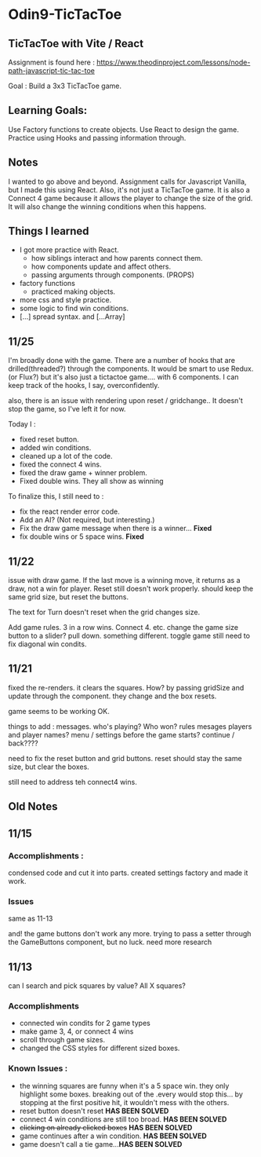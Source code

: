 # Odin9-TicTacToe
## TicTacToe with Vite / React

Assignment is found here : https://www.theodinproject.com/lessons/node-path-javascript-tic-tac-toe

Goal : Build a 3x3 TicTacToe game. 

## Learning Goals:
Use Factory functions to create objects.
Use React to design the game.  Practice using Hooks and passing information through.

## Notes 
I wanted to go above and beyond.  Assignment calls for Javascript Vanilla, but I made this using React. Also, it's not just a TicTacToe game.  It is also a Connect 4 game because it allows the player to change the size of the grid. It will also change the winning conditions when this happens. 

## Things I learned
* I got more practice with React.  
  - how siblings interact and how parents connect them.
  - how components update and affect others. 
  - passing arguments through components. (PROPS)
* factory functions 
  - practiced making objects. 
* more css and style practice.
* some logic to find win conditions.
* [...] spread syntax.  and [...Array]




## 11/25

I'm broadly done with the game. 
There are a number of hooks that are drilled(threaded?) through the components. It would be smart to use Redux.  (or Flux?)
but it's also just a tictactoe game....  with 6 components.  I can keep track of the hooks, I say, overconfidently.

also, there is an issue with rendering upon reset / gridchange..   It doesn't stop the game, so I've left it for now.


 Today I : 

* fixed reset button. 
* added win conditions.
* cleaned up a lot of the code. 
* fixed the connect 4 wins.  
* fixed the draw game + winner problem.
* Fixed double wins.  They all show as winning

To finalize this, I still need to : 

* fix the react render error code.
* Add an AI?   (Not required, but interesting.)
* Fix the draw game message when there is a winner... **Fixed**
* fix double wins or 5 space wins.   **Fixed**








## 11/22
issue with draw game.  If the last move is a winning move, it returns as a draw, not a win for player.
Reset still doesn't work properly.    should keep the same grid size, but reset the buttons. 

The text for Turn doesn't reset when the grid changes size. 

Add game rules. 3 in a row wins. Connect 4. etc. 
change the game size button to a slider?  pull down.  something different. toggle game
still need to fix diagonal win condits. 



## 11/21
fixed the re-renders. it clears the squares. How? by passing gridSize and update through the component.   they change and the box resets.

game seems to be working OK.   

things to add : messages. who's playing?  Who won?  rules mesages
players and player names?
menu / settings before the game starts?
continue / back????




need to fix the reset button and grid buttons.    reset should stay the same size, but clear the boxes. 

still need to address teh connect4 wins. 




## Old Notes
## 11/15
### Accomplishments :
condensed code and cut it into parts.
created settings factory and made it work.

### Issues 
same as 11-13 

and!  the game buttons don't work any more.  trying to pass a setter through the GameButtons component, but no luck.   need more research

## 11/13

can I search and pick squares by value?  All X squares?
### Accomplishments 
* connected win condits for 2 game types
* make game 3, 4, or connect 4 wins
* scroll through game sizes.
* changed the CSS styles for different sized boxes. 

### Known Issues :

* the winning squares are funny when it's a 5 space win.  they only highlight some boxes. breaking out of the .every would stop this... by stopping at the first positive hit, it wouldn't mess with the others.   
* reset button doesn't reset **HAS BEEN SOLVED**
* connect 4 win conditions are still too broad.  **HAS BEEN SOLVED**
* ~~clicking on already clicked boxes~~ **HAS BEEN SOLVED**
* game continues after a win condition. **HAS BEEN SOLVED**
* game doesn't call a tie game...**HAS BEEN SOLVED**





